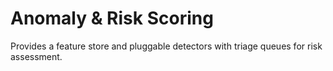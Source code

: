 # Anomaly & Risk Scoring

Provides a feature store and pluggable detectors with triage queues for risk assessment.
